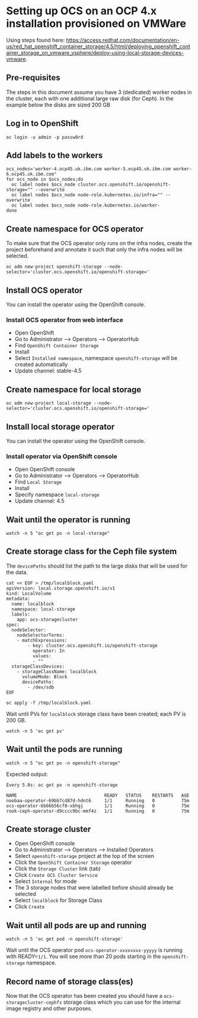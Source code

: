 # Setting up OCS on an OCP 4.x installation provisioned on VMWare

Using steps found here: https://access.redhat.com/documentation/en-us/red_hat_openshift_container_storage/4.5/html/deploying_openshift_container_storage_on_vmware_vsphere/deploy-using-local-storage-devices-vmware.

## Pre-requisites
The steps in this document assume you have 3 (dedicated) worker nodes in the cluster, each with one additional large raw disk (for Ceph). In the example below the disks are sized 200 GB

## Log in to OpenShift
```
oc login -u admin -p passw0rd
```

## Add labels to the workers
```
ocs_nodes='worker-4.ocp45.uk.ibm.com worker-5.ocp45.uk.ibm.com worker-6.ocp45.uk.ibm.com"
for ocs_node in $ocs_nodes;do
  oc label nodes $ocs_node cluster.ocs.openshift.io/openshift-storage="" --overwrite
  oc label nodes $ocs_node node-role.kubernetes.io/infra="" --overwrite
  oc label nodes $ocs_node node-role.kubernetes.io/worker-
done
```

## Create namespace for OCS operator
To make sure that the OCS operator only runs on the infra nodes, create the project beforehand and annotate it such that only the infra nodes will be selected.
```
oc adm new-project openshift-storage --node-selector='cluster.ocs.openshift.io/openshift-storage='
```

## Install OCS operator
You can install the operator using the OpenShift console.

### Install OCS operator from web interface
- Open OpenShift
- Go to Administrator --> Operators --> OperatorHub
- Find `OpenShift Container Storage`
- Install
- Select `Installed namespace`, namespace `openshift-storage` will be created automatically
- Update channel: stable-4.5

## Create namespace for local storage
```
oc adm new-project local-storage --node-selector='cluster.ocs.openshift.io/openshift-storage='
```

## Install local storage operator
You can install the operator using the OpenShift console.

### Install operator via OpenShift console
- Open OpenShift console
- Go to Administrator --> Operators --> OperatorHub
- Find `Local Storage`
- Install
- Specify namespace `local-storage`
- Update channel: 4.5


## Wait until the operator is running
```
watch -n 5 "oc get po -n local-storage"
```

## Create storage class for the Ceph file system
The `devicePaths` should list the path to the large disks that will be used for the data.
```
cat << EOF > /tmp/localblock.yaml
apiVersion: local.storage.openshift.io/v1
kind: LocalVolume
metadata:
  name: localblock
  namespace: local-storage
  labels:
    app: ocs-storagecluster
spec:
  nodeSelector:
    nodeSelectorTerms:
    - matchExpressions:
        - key: cluster.ocs.openshift.io/openshift-storage
          operator: In
          values:
          - ""
  storageClassDevices:
    - storageClassName: localblock
      volumeMode: Block
      devicePaths:
        - /dev/sdb
EOF

oc apply -f /tmp/localblock.yaml
```

Wait until PVs for `localblock` storage class have been created; each PV is 200 GB.
```
watch -n 5 'oc get pv'
```

## Wait until the pods are running
```
watch -n 5 "oc get po -n openshift-storage"
```

Expected output:
```
Every 5.0s: oc get po -n openshift-storage

NAME                                 READY   STATUS    RESTARTS   AGE
noobaa-operator-69bb7cd87d-hdnt6     1/1     Running   0          75m
ocs-operator-6b66b56cf8-xbhgj        1/1     Running   0          75m
rook-ceph-operator-d9cccc9bc-mmf4z   1/1     Running   0          75m
```

## Create storage cluster
- Open OpenShift console
- Go to Administrator --> Operators --> Installed Operators
- Select `openshift-storage` project at the top of the screen
- Click the `OpenShift Container Storage` operator
- Click the `Storage Cluster` link (tab)
- Click `Create OCS Cluster Service`
- Select `Internal` for mode
- The 3 storage nodes that were labelled before should already be selected
- Select `localblock` for Storage Class
- Click `Create`

## Wait until all pods are up and running
```
watch -n 5 'oc get pod -n openshift-storage'
```

Wait until the OCS operator pod `ocs-operator-xxxxxxxx-yyyyy` is running with READY=`1/1`. You will see more than 20 pods starting in the `openshift-storage` namespace.

## Record name of storage class(es)
Now that the OCS operator has been created you should have a `ocs-storagecluster-cephfs` storage class which you can use for the internal image registry and other purposes.